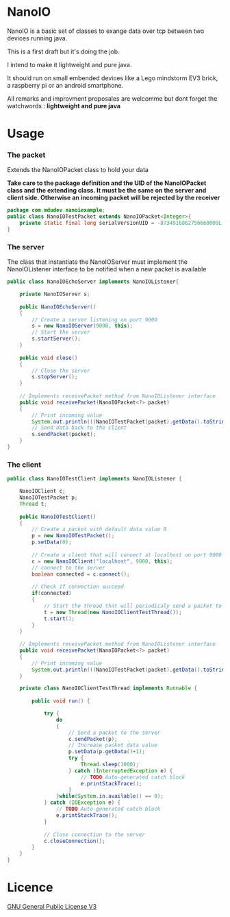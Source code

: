 # NanoIO

NanoIO is a basic set of classes to exange data over tcp between two devices running java.

This is a first draft but it's doing the job.

I intend to make it lightweight and pure java.

It should run on small embended devices like a Lego mindstorm EV3 brick, a raspberry pi or an android smartphone.

All remarks and improvment proposales are welcomme but dont forget the watchwords : **lightweight and pure java**

# Usage
### The packet
Extends the NanoIOPacket class to hold your data

**Take care to the package definition and the UID of the NanoIOPacket class and the extending class. It must be the same on the server and client side. Otherwise an incoming packet will be rejected by the receiver**

```java
package com.mdudev.nanoiexample;
public class NanoIOTestPacket extends NanoIOPacket<Integer>{
	private static final long serialVersionUID = -8734916862756660009L;
}
```

### The server

The class that instantiate the NanoIOServer must implement the NanoIOListener interface to be notified when a new packet is available
```java
public class NanoIOEchoServer implements NanoIOListener{

	private NanoIOServer s;
	
	public NanoIOEchoServer() 
	{
	    // Create a server listening on port 9000
		s = new NanoIOServer(9000, this);
		// Start the server
		s.startServer();
	}
	
	public void close()
	{
	    // Close the server 
		s.stopServer();
	}
    
    // Implements receivePacket method from NanoIOListener interface
	public void receivePacket(NanoIOPacket<?> packet) 
	{
	    // Print incoming value
		System.out.println(((NanoIOTestPacket)packet).getData().toString());
		// Send data back to the client
		s.sendPacket(packet);
	}
}
```

### The client
```java
public class NanoIOTestClient implements NanoIOListener {

	NanoIOClient c;
	NanoIOTestPacket p;
	Thread t;
	
	public NanoIOTestClient()
	{
		// Create a packet with default data value 0
		p = new NanoIOTestPacket();
		p.setData(0);
		
		// Create a client that will connect at localhost on port 9000
		c = new NanoIOClient("localhost", 9000, this);
		// connect to the server
		boolean connected = c.connect();
		
		// Check if connection succeed
		if(connected)
		{
			// Start the thread that will periodicaly send a packet to the server
			t = new Thread(new NanoIOClientTestThread());
			t.start();
		}
	}
	
    // Implements receivePacket method from NanoIOListener interface
	public void receivePacket(NanoIOPacket<?> packet) 
	{
		// Print incoming value
		System.out.println(((NanoIOTestPacket)packet).getData().toString());
	}

	private class NanoIOClientTestThread implements Runnable {
		
		public void run() {

			try {
				do
				{
					// Send a packet to the server
					c.sendPacket(p);
					// Increase packet data value
					p.setData(p.getData()+1);
					try {
						Thread.sleep(1000);
					} catch (InterruptedException e) {
						// TODO Auto-generated catch block
						e.printStackTrace();
					}
				}while(System.in.available() == 0);
			} catch (IOException e) {
				// TODO Auto-generated catch block
				e.printStackTrace();
			}
			
			// Close connection to the server
			c.closeConnection();
		}
	}
}
```

# Licence

[GNU General Public License V3](https://www.gnu.org/licenses/gpl-3.0.html)